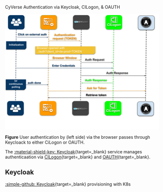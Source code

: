 CyVerse Authentication via Keycloak, CILogon, & OAUTH 

![keycloak](../assets/de/keycloak.svg)

**Figure** User authentication by (left side) via the browser passes through Keycloack to either CiLogon or OAUTH.

The [:material-shield-key: Keycloak](https://kc.cyverse.org){target=_blank} service manages authenticaation via [CILogon](https://cilogon.org/){target=_blank} and [OAUTH](https://oauth.net/){target=_blank}.

## Keycloak

[:simple-github: Keycloak](https://github.com/cyverse/ansible-kubernetes-keycloak){target=_blank} provisioning with K8s


